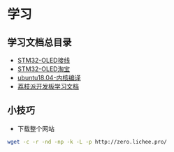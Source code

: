 # 学习

## 学习文档总目录

- [STM32-OLED接线](STM32-OLED接线.md)
- [STM32-OLED淘宝](STM32-OLED-taobao.md)
- [ubuntu18.04-内核编译](ubuntu18.04-kernel.md)
- [荔枝派开发板学习文档](LicheePi-zero.md)

## 小技巧

- 下载整个网站

```bash
wget -c -r -nd -np -k -L -p http://zero.lichee.pro/ 
```
